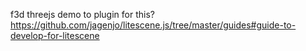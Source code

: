 f3d threejs demo to plugin for this?
https://github.com/jagenjo/litescene.js/tree/master/guides#guide-to-develop-for-litescene
